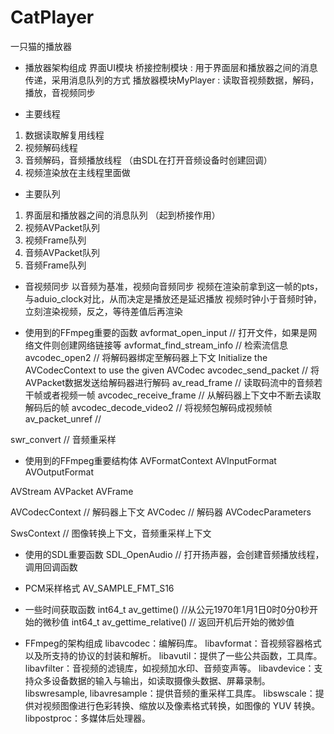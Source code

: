 # CatPlayer
一只猫的播放器

* 播放器架构组成
界面UI模块
桥接控制模块 : 用于界面层和播放器之间的消息传递，采用消息队列的方式
播放器模块MyPlayer : 读取音视频数据，解码，播放，音视频同步

* 主要线程
1. 数据读取解复用线程
2. 视频解码线程
3. 音频解码，音频播放线程    （由SDL在打开音频设备时创建回调）
5. 视频渲染放在主线程里面做


* 主要队列
1. 界面层和播放器之间的消息队列 （起到桥接作用）
2. 视频AVPacket队列
3. 视频Frame队列
4. 音频AVPacket队列
5. 音频Frame队列

* 音视频同步
以音频为基准，视频向音频同步
视频在渲染前拿到这一帧的pts，与aduio_clock对比，从而决定是播放还是延迟播放
视频时钟小于音频时钟，立刻渲染视频，反之，等待差值后再渲染

* 使用到的FFmpeg重要的函数
avformat_open_input        // 打开文件，如果是网络文件则创建网络链接等
avformat_find_stream_info  // 检索流信息
avcodec_open2              // 将解码器绑定至解码器上下文 Initialize the AVCodecContext to use the given AVCodec 
avcodec_send_packet        // 将AVPacket数据发送给解码器进行解码
av_read_frame              // 读取码流中的音频若干帧或者视频一帧
avcodec_receive_frame      // 从解码器上下文中不断去读取解码后的帧
avcodec_decode_video2      // 将视频包解码成视频帧
av_packet_unref            // 

swr_convert    // 音频重采样

* 使用到的FFmpeg重要结构体
AVFormatContext
AVInputFormat
AVOutputFormat 

AVStream
AVPacket
AVFrame

AVCodecContext       // 解码器上下文
AVCodec              // 解码器
AVCodecParameters

SwsContext     // 图像转换上下文，音频重采样上下文

* 使用的SDL重要函数
SDL_OpenAudio    // 打开扬声器，会创建音频播放线程，调用回调函数

* PCM采样格式
AV_SAMPLE_FMT_S16

* 一些时间获取函数
int64_t av_gettime()           //从公元1970年1月1日0时0分0秒开始的微秒值
int64_t av_gettime_relative()  // 返回开机后开始的微妙值

* FFmpeg的架构组成
libavcodec：编解码库。
libavformat：音视频容器格式以及所支持的协议的封装和解析。
libavutil：提供了一些公共函数，工具库。
libavfilter：音视频的滤镜库，如视频加水印、音频变声等。
libavdevice：支持众多设备数据的输入与输出，如读取摄像头数据、屏幕录制。
libswresample, libavresample：提供音频的重采样工具库。
libswscale：提供对视频图像进行色彩转换、缩放以及像素格式转换，如图像的 YUV 转换。
libpostproc：多媒体后处理器。


